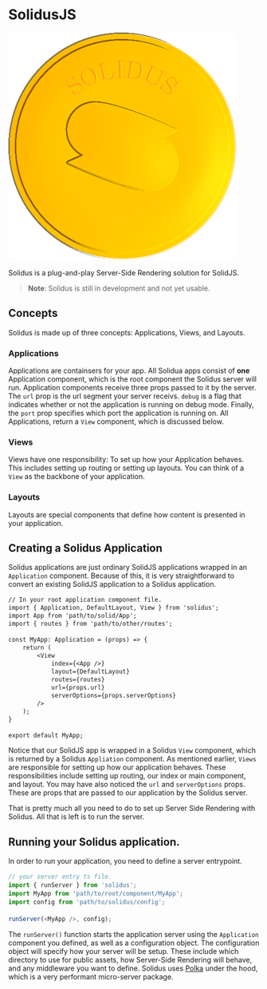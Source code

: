 # SolidusJS
![Solidus Logo](logo.png)

Solidus is a plug-and-play Server-Side Rendering solution for SolidJS.

> **Note**: Solidus is still in development and not yet usable.

## Concepts
Solidus is made up of three concepts: Applications, Views, and Layouts. 

### Applications
Applications are containsers for your app. All Solidua apps consist of **one** Application component, which is the root component the Solidus server will run. Application components receive three props passed to it by the server. The `url` prop is the url segment your server receivs. `debug` is a flag that indicates whether or not the application is running on debug mode. Finally, the `port` prop specifies which port the application is running on. All Applications, return a `View` component, which is discussed below.

### Views
Views have one responsibility: To set up how your Application behaves. This includes setting up routing or setting up layouts. You can think of a `View` as the backbone of your application. 

### Layouts
Layouts are special components that define how content is presented in your application. 

## Creating a Solidus Application
Solidus applications are just ordinary SolidJS applications wrapped in an `Application` component. Because of this, it is very straightforward to convert an existing SolidJS application to a Solidus application. 
```tsx
// In your root application component file.
import { Application, DefaultLayout, View } from 'solidus';
import App from 'path/to/solid/App';
import { routes } from 'path/to/other/routes';

const MyApp: Application = (props) => {
    return (
        <View 
            index={<App />}
            layout={DefaultLayout}
            routes={routes}
            url={props.url}
            serverOptions={props.serverOptions}
        />
    );
}

export default MyApp;
```
Notice that our SolidJS app is wrapped in a Solidus `View` component, which is returned by a Solidus `Appliation` component. As mentioned earlier, `Views` are responsible for setting up how our application behaves. These responsibilities include setting up routing, our index or main component, and layout. You may have also noticed the `url` and `serverOptions` props. These are props that are passed to our application by the Solidus server.

That is pretty much all you need to do to set up Server Side Rendering with Solidus. All that is left is to run the server.

## Running your Solidus application.
In order to run your application, you need to define a server entrypoint.

```ts
// your server entry ts file.
import { runServer } from 'solidus';
import MyApp from 'path/to/root/component/MyApp';
import config from 'path/to/solidus/config';

runServer(<MyApp />, config);
```
The `runServer()` function starts the application server using the `Application` component you defined, as well as a configuration object. The configuration object will specify how your server will be setup. These include which directory to use for public assets, how Server-Side Rendering will behave, and any middleware you want to define. Solidus uses [Polka](https://github.com/lukeed/polka) under the hood, which is a very performant micro-server package.